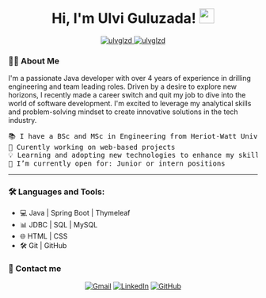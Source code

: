 <h1 align="center">
Hi, I'm Ulvi Guluzada!
	<a href="https://github.com/ulvglzd" target="_self">
		<img src="https://media.giphy.com/media/hvRJCLFzcasrR4ia7z/giphy.gif" width="30">
	</a>
</h1>
<p align="center">
	<a href="https://github.com/ulvglzd">
		<img src="https://komarev.com/ghpvc/?username=ulvglzd&label=Profile%20views&color=0e75b6&style=flat" alt="ulvglzd" />
	</a>
	<a href="https://github.com/ulvglzd">
		<img src="https://img.shields.io/github/followers/ulvglzd?label=Followers" alt="ulvglzd" />
	</a>
</p>



### 👨‍💻 About Me
I'm a passionate Java developer with over 4 years of experience in drilling engineering and team leading roles. Driven by a desire to explore new horizons, I recently made a career switch and quit my job to dive into the world of software development. I'm excited to leverage my analytical skills and problem-solving mindset to create innovative solutions in the tech industry.

<pre>
📚 I have a BSc and MSc in Engineering from Heriot-Watt University and Baku Higher Oil School
🔭 Curently working on web-based projects
💡 Learning and adopting new technologies to enhance my skill set.
🤔 I’m currently open for: Junior or intern positions
</pre>
<hr>

### 🛠️ Languages and Tools:

- 💻 Java | Spring Boot | Thymeleaf
- 📊 JDBC | SQL | MySQL
- 🌐 HTML | CSS
- 🛠 Git | GitHub

### 📩 Contact me
<p align="center">
	<a href="mailto:ulviguluzada@gmail.com"><img img src="https://img.shields.io/badge/gmail-%23EA4335.svg?style=plastic&logo=gmail&logoColor=white" alt="Gmail"/></a>
	<a href="https://www.linkedin.com/in/ulviguluzada/"><img src="https://img.shields.io/badge/linkedin-%230A66C2.svg?style=plastic&logo=linkedin&logoColor=white" alt="LinkedIn"/></a>
	<a href="https://github.com/ulviglzd"><img src="https://img.shields.io/badge/github-%23181717.svg?style=plastic&logo=github&logoColor=white" alt="GitHub"/></a>
</p>





